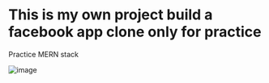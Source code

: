 # This is my own project build a facebook app clone only for practice

Practice MERN stack

![image](https://user-images.githubusercontent.com/80327905/144420570-155266c0-cc73-47b8-b146-14f7ad78e53b.png)
